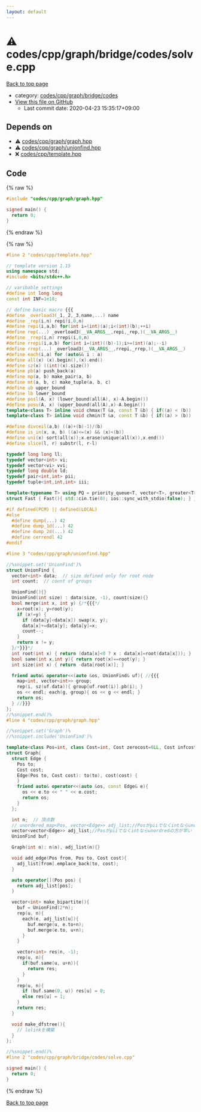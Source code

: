 ```yaml
---
layout: default
---
```


<!-- mathjax config similar to math.stackexchange -->
<script type="text/javascript" async
  src="https://cdnjs.cloudflare.com/ajax/libs/mathjax/2.7.5/MathJax.js?config=TeX-MML-AM_CHTML">
</script>
<script type="text/x-mathjax-config">
  MathJax.Hub.Config({
    TeX: { equationNumbers: { autoNumber: "AMS" }},
    tex2jax: {
      inlineMath: [ ['$','$'] ],
      processEscapes: true
    },
    "HTML-CSS": { matchFontHeight: false },
    displayAlign: "left",
    displayIndent: "2em"
  });
</script>

<script type="text/javascript" src="https://cdnjs.cloudflare.com/ajax/libs/jquery/3.4.1/jquery.min.js"></script>
<script src="https://cdn.jsdelivr.net/npm/jquery-balloon-js@1.1.2/jquery.balloon.min.js" integrity="sha256-ZEYs9VrgAeNuPvs15E39OsyOJaIkXEEt10fzxJ20+2I=" crossorigin="anonymous"></script>
<script type="text/javascript" src="../../../../../../assets/js/copy-button.js"></script>
<link rel="stylesheet" href="../../../../../../assets/css/copy-button.css" />


# :warning: codes/cpp/graph/bridge/codes/solve.cpp

<a href="../../../../../../index.html">Back to top page</a>

* category: <a href="../../../../../../index.html#91e3da44bc37bdbe9b2970197862792c">codes/cpp/graph/bridge/codes</a>
* <a href="{{ site.github.repository_url }}/blob/master/codes/cpp/graph/bridge/codes/solve.cpp">View this file on GitHub</a>
    - Last commit date: 2020-04-23 15:35:17+09:00




## Depends on

* :warning: <a href="../../graph.hpp.html">codes/cpp/graph/graph.hpp</a>
* :warning: <a href="../../unionfind.hpp.html">codes/cpp/graph/unionfind.hpp</a>
* :x: <a href="../../../template.hpp.html">codes/cpp/template.hpp</a>


## Code

<a id="unbundled"></a>
{% raw %}
```cpp
#include "codes/cpp/graph/graph.hpp"

signed main() {
  return 0;
}

```
{% endraw %}

<a id="bundled"></a>
{% raw %}
```cpp
#line 2 "codes/cpp/template.hpp"

// template version 1.15
using namespace std;
#include <bits/stdc++.h>

// varibable settings
#define int long long
const int INF=1e18;

// define basic macro {{{
#define _overload3(_1,_2,_3,name,...) name
#define _rep(i,n) repi(i,0,n)
#define repi(i,a,b) for(int i=(int)(a);i<(int)(b);++i)
#define rep(...) _overload3(__VA_ARGS__,repi,_rep,)(__VA_ARGS__)
#define _rrep(i,n) rrepi(i,0,n)
#define rrepi(i,a,b) for(int i=(int)((b)-1);i>=(int)(a);--i)
#define rrep(...) _overload3(__VA_ARGS__,rrepi,_rrep,)(__VA_ARGS__)
#define each(i,a) for (auto&& i : a)
#define all(x) (x).begin(),(x).end()
#define sz(x) ((int)(x).size())
#define pb(a) push_back(a)
#define mp(a, b) make_pair(a, b)
#define mt(a, b, c) make_tuple(a, b, c)
#define ub upper_bound
#define lb lower_bound
#define posl(A, x) (lower_bound(all(A), x)-A.begin())
#define posu(A, x) (upper_bound(all(A),x)-A.begin())
template<class T> inline void chmax(T &a, const T &b) { if((a) < (b)) (a) = (b); }
template<class T> inline void chmin(T &a, const T &b) { if((a) > (b)) (a) = (b); }

#define divceil(a,b) ((a)+(b)-1)/(b)
#define is_in(x, a, b) ((a)<=(x) && (x)<(b))
#define uni(x) sort(all(x));x.erase(unique(all(x)),x.end())
#define slice(l, r) substr(l, r-l)

typedef long long ll;
typedef vector<int> vi;
typedef vector<vi> vvi;
typedef long double ld;
typedef pair<int,int> pii;
typedef tuple<int,int,int> iii;

template<typename T> using PQ = priority_queue<T, vector<T>, greater<T>>;
struct Fast { Fast(){ std::cin.tie(0); ios::sync_with_stdio(false); } } fast;

#if defined(PCM) || defined(LOCAL)
#else
  #define dump(...) 42
  #define dump_1d(...) 42
  #define dump_2d(...) 42
  #define cerrendl 42
#endif

#line 3 "codes/cpp/graph/unionfind.hpp"

//%snippet.set('UnionFind')%
struct UnionFind {
  vector<int> data;  // size defined only for root node
  int count;  // count of groups

  UnionFind(){}
  UnionFind(int size) : data(size, -1), count(size){}
  bool merge(int x, int y) {/*{{{*/
    x=root(x); y=root(y);
    if (x!=y) {
      if (data[y]<data[x]) swap(x, y);
      data[x]+=data[y]; data[y]=x;
      count--;
    }
    return x != y;
  }/*}}}*/
  int root(int x) { return (data[x]<0 ? x : data[x]=root(data[x])); }
  bool same(int x,int y){ return root(x)==root(y); }
  int size(int x) { return -data[root(x)]; }

  friend auto& operator<<(auto &os, UnionFind& uf){ //{{{
    map<int, vector<int>> group;
    rep(i, sz(uf.data)){ group[uf.root(i)].pb(i); }
    os << endl; each(g, group){ os << g << endl; }
    return os;
  } //}}}
};
//%snippet.end()%
#line 4 "codes/cpp/graph/graph.hpp"

//%snippet.set('Graph')%
//%snippet.include('UnionFind')%

template<class Pos=int, class Cost=int, Cost zerocost=0LL, Cost infcost=INF>
struct Graph{
  struct Edge {
    Pos to;
    Cost cost;
    Edge(Pos to, Cost cost): to(to), cost(cost) {
    }
    friend auto& operator<<(auto &os, const Edge& e){
      os << e.to << " " << e.cost;
      return os;
    }
  };

  int n;  // 頂点数
  // unordered_map<Pos, vector<Edge>> adj_list;//Posがpiiでなくintならunordredの方が早い
  vector<vector<Edge>> adj_list;//Posがpiiでなくintならunordredの方が早い
  UnionFind buf;

  Graph(int n): n(n), adj_list(n){}

  void add_edge(Pos from, Pos to, Cost cost){
    adj_list[from].emplace_back(to, cost);
  }

  auto operator[](Pos pos) {
    return adj_list[pos];
  }

  vector<int> make_bipartite(){
    buf = UnionFind(2*n);
    rep(u, n){
      each(e, adj_list[u]){
        buf.merge(u, e.to+n);
        buf.merge(e.to, u+n);
      }
    }

    vector<int> res(n, -1);
    rep(u, n){
      if(buf.same(u, u+n)){
        return res;
      }
    }
    rep(u, n){
      if (buf.same(0, u)) res[u] = 0;
      else res[u] = 1;
    }
    return res;
  }

  void make_dfstree(){
    // lolinkを構築
  }
};

//%snippet.end()%
#line 2 "codes/cpp/graph/bridge/codes/solve.cpp"

signed main() {
  return 0;
}

```
{% endraw %}

<a href="../../../../../../index.html">Back to top page</a>

